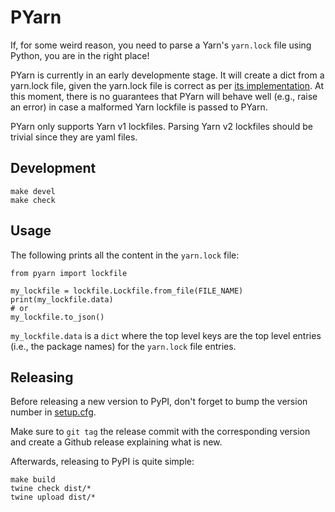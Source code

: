 # PYarn

If, for some weird reason, you need to parse a Yarn's `yarn.lock` file using
Python, you are in the right place!

PYarn is currently in an early developmente stage. It will create a dict from a
yarn.lock file, given the yarn.lock file is correct as per [its
implementation](https://github.com/yarnpkg/yarn/blob/master/src/lockfile/parse.js).
At this moment, there is no guarantees that PYarn will behave well (e.g., raise
an error) in case a malformed Yarn lockfile is passed to PYarn.

PYarn only supports Yarn v1 lockfiles. Parsing Yarn v2 lockfiles should be
trivial since they are yaml files.

## Development

```
make devel
make check
```

## Usage

The following prints all the content in the `yarn.lock` file:

```
from pyarn import lockfile

my_lockfile = lockfile.Lockfile.from_file(FILE_NAME)
print(my_lockfile.data)
# or
my_lockfile.to_json()
```

`my_lockfile.data` is a `dict` where the top level keys are the top level entries
(i.e., the package names) for the `yarn.lock` file entries.

## Releasing

Before releasing a new version to PyPI, don't forget to bump the version number in
[setup.cfg](./setup.cfg).

Make sure to `git tag` the release commit with the corresponding version and create
a Github release explaining what is new.

Afterwards, releasing to PyPI is quite simple:

```shell
make build
twine check dist/*
twine upload dist/*
```
